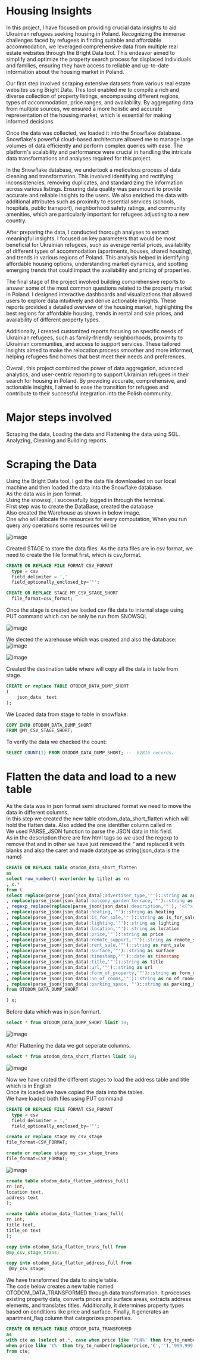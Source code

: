 # Housing Insights

In this project, I have focused on providing crucial data insights to aid Ukrainian refugees seeking housing in Poland. Recognizing the immense challenges faced by refugees in finding suitable and affordable accommodation, we leveraged comprehensive data from multiple real estate websites through the Bright Data tool. This endeavor aimed to simplify and optimize the property search process for displaced individuals and families, ensuring they have access to reliable and up-to-date information about the housing market in Poland.

Our first step involved scraping extensive datasets from various real estate websites using Bright Data. This tool enabled me to compile a rich and diverse collection of property listings, encompassing different regions, types of accommodation, price ranges, and availability. By aggregating data from multiple sources, we ensured a more holistic and accurate representation of the housing market, which is essential for making informed decisions.

Once the data was collected, we loaded it into the Snowflake database. Snowflake's powerful cloud-based architecture allowed me to manage large volumes of data efficiently and perform complex queries with ease. The platform's scalability and performance were crucial in handling the intricate data transformations and analyses required for this project.

In the Snowflake database, we undertook a meticulous process of data cleaning and transformation. This involved identifying and rectifying inconsistencies, removing duplicates, and standardizing the information across various listings. Ensuring data quality was paramount to provide accurate and reliable insights to the users. We also enriched the data with additional attributes such as proximity to essential services (schools, hospitals, public transport), neighborhood safety ratings, and community amenities, which are particularly important for refugees adjusting to a new country.

After preparing the data, I conducted thorough analyses to extract meaningful insights. I focused on key parameters that would be most beneficial for Ukrainian refugees, such as average rental prices, availability of different types of accommodation (apartments, houses, shared housing), and trends in various regions of Poland. This analysis helped in identifying affordable housing options, understanding market dynamics, and spotting emerging trends that could impact the availability and pricing of properties.

The final stage of the project involved building comprehensive reports to answer some of the most common questions related to the property market in Poland. I designed interactive dashboards and visualizations that allowed users to explore data intuitively and derive actionable insights. These reports provided a detailed overview of the housing market, highlighting the best regions for affordable housing, trends in rental and sale prices, and availability of different property types.

Additionally, I created customized reports focusing on specific needs of Ukrainian refugees, such as family-friendly neighborhoods, proximity to Ukrainian communities, and access to support services. These tailored insights aimed to make the relocation process smoother and more informed, helping refugees find homes that best meet their needs and preferences.

Overall, this project combined the power of data aggregation, advanced analytics, and user-centric reporting to support Ukrainian refugees in their search for housing in Poland. By providing accurate, comprehensive, and actionable insights, I aimed to ease the transition for refugees and contribute to their successful integration into the Polish community..<br>
 # Major steps involved
 Scraping the data, Loading the data and Flattening the data using SQL.<br>
Analyzing, Cleaning and Building reports.<br>
 # Scraping the Data<br>
Using the Bright Data tool, I got the data file downloaded on our local machine and then loaded the data into the Snowflake database.<br>
As the data was in json format.<br>
Using the snowsql, I successfully logged in through the terminal.<br>
First step was to create the DataBase, created the database<br>
Also created the Warehouse as shown in below image.<br>
One who will allocate the resources for every computation, When you run query any operations some resources will be 

![image](terminal1.png)<br>

Created STAGE to store the data files. As the data files are in csv format, we need to create the file format first, which is csv_format.<br>
```sql
CREATE OR REPLACE FILE FORMAT CSV_FORMAT
  type = csv
  field_delimiter = ','
  field_optionally_enclosed_by='"';
```
```sql
CREATE OR REPLACE STAGE MY_CSV_STAGE_SHORT
  file_format=csv_format;
```
Once the stage is created we loaded csv file data to internal stage using PUT command which can be only be run from SNOWSQL<br>

![image](terminal2.png)<br>

We slected the warehouse which was created and also the database:<br>
![image](https://github.com/Pradnya1111/Otodom_Data_Analysis_Project/assets/87003134/5550083a-6749-4a40-9097-e20df9e6e638) <br>

![image](https://github.com/Pradnya1111/Otodom_Data_Analysis_Project/assets/87003134/57bd1282-cb06-417d-95d4-536cc388f845)<br>

Created the destination table where will copy all the data in table from stage.<br>
```sql
CREATE or replace TABLE OTODOM_DATA_DUMP_SHORT
(
    json_data  text
);
```

We Loaded data from stage to table in snowflake:
```sql
COPY INTO OTODOM_DATA_DUMP_SHORT
FROM @MY_CSV_STAGE_SHORT;
```

To verify the data we checked the count:
```sql
SELECT COUNT(1) FROM OTODOM_DATA_DUMP_SHORT; --  62816 records.
```
# Flatten the data and load to a new table<br>

As the data was in json format semi structured format we need to move the data in different columns.<br>
In this step we created the new table otodom_data_short_flatten which will hold the flatten data. Also added the one identifier column called rn<br>
We used PARSE_JSON function to parse the JSON data in this field.<br>
As in the description there are few html tags so we used the regexp to remove that and in other we have just removed the “ and replaced it with blanks and also the caret and made datatype as string(json_data is the name) 

```sql
CREATE OR REPLACE table otodom_data_short_flatten
as
select row_number() over(order by title) as rn
, x.*
from (
select replace(parse_json(json_data):advertiser_type,'"')::string as advertiser_type
, replace(parse_json(json_data):balcony_garden_terrace,'"')::string as balcony_garden_terrace
, regexp_replace(replace(parse_json(json_data):description,'"'), '<[^>]+>')::string as description
, replace(parse_json(json_data):heating,'"')::string as heating
, replace(parse_json(json_data):is_for_sale,'"')::string as is_for_sale
, replace(parse_json(json_data):lighting,'"')::string as lighting
, replace(parse_json(json_data):location,'"')::string as location
, replace(parse_json(json_data):price,'"')::string as price
, replace(parse_json(json_data):remote_support,'"')::string as remote_support
, replace(parse_json(json_data):rent_sale,'"')::string as rent_sale
, replace(parse_json(json_data):surface,'"')::string as surface
, replace(parse_json(json_data):timestamp,'"')::date as timestamp
, replace(parse_json(json_data):title,'"')::string as title
, replace(parse_json(json_data):url,'"')::string as url
, replace(parse_json(json_data):form_of_property,'"')::string as form_of_property
, replace(parse_json(json_data):no_of_rooms,'"')::string as no_of_rooms
, replace(parse_json(json_data):parking_space,'"')::string as parking_space
from OTODOM_DATA_DUMP_SHORT 

) x;
```
Before data which was in json formart.<br>
```sql
select * from OTODOM_DATA_DUMP_SHORT limit 10;
```
![image](https://github.com/Pradnya1111/Otodom_Data_Analysis_Project/assets/87003134/e2a5e8fd-0b7f-4c0a-b4e8-331745064754)<br>

After Flattening the data we got seperate columns.<br>
```sql
select * from otodom_data_short_flatten limit 50;
```
![image](https://github.com/Pradnya1111/Otodom_Data_Analysis_Project/assets/87003134/523d668e-ffa8-4772-a2cb-2621a8c6e949)<br>

Now we have crated the different stages to load the address table and title which is in English<br>
Once its loaded we have copied the data into the tables.<br>
We have loaded both files using PUT command<br>
```sql
CREATE OR REPLACE FILE FORMAT CSV_FORMAT
  type = csv
  field_delimiter = ','
  field_optionally_enclosed_by='"';

create or replace stage my_csv_stage
file_format=CSV_FORMAT;

create or replace stage my_csv_stage_trans
file_format=CSV_FORMAT;
```
![image](https://github.com/Pradnya1111/Otodom_Data_Analysis_Project/assets/87003134/3c295bd2-f527-4465-b9c6-4323b192ac41)

```sql
create table otodom_data_flatten_address_full(
rn int,
location text,
address text
);

create table otodom_data_flatten_trans_full(
rn int,
title text,
title_en text
);

copy into otodom_data_flatten_trans_full from
@my_csv_stage_trans;

copy into otodom_data_flatten_address_full from
 @my_csv_stage;
```

We have transformed the data to single table.<br>
The code below creates a new table named OTODOM_DATA_TRANSFORMED through data transformation. It processes existing property data, converts prices and surface areas, extracts address elements, and translates titles. Additionally, it determines property types based on conditions like price and surface. Finally, it generates an apartment_flag column that categorizes properties.
```sql
CREATE OR REPLACE TABLE OTODOM_DATA_TRANSFORMED
as
with cte as (select ot.*, case when price like 'PLN%' then try_to_number(replace(price,'PLN ',''),'999,999,999.99') 
when price like '€%' then try_to_number(replace(price,'€',''),'999,999,999.99') * 4.43 end as price_new, try_to_double(replace(replace(replace(replace(surface,'m²',''),'м²',''),' ',''),',','.'),'9999.99') as surface_new, replace(parse_json(addr.address):suburb,'"', '') as suburb, replace(parse_json(addr.address):city,'"', '') as city, replace(parse_json(addr.address):country,'"', '') as country, trans.title_en as title_eng from otodom_data_short_flatten ot left join otodom_data_flatten_address_full addr on ot.rn=addr.rn left join otodom_data_flatten_trans_full trans on ot.rn=trans.rn) select *, case when lower(title_eng) like '%commercial%' or lower(title_eng) like '%office%' or lower(title_eng) like '%shop%' then 'non apartment' when is_for_sale = 'false' and surface_new <=330 and price_new <=55000 then 'apartment' when is_for_sale = 'false' then 'non apartment' when is_for_sale = 'true' and surface_new <=600 and price_new <=20000000 then 'apartment' when is_for_sale = 'true'  then 'non apartment' end as apartment_flag
from cte;
```





 



